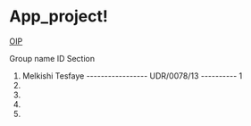 # App_project!
[OIP](https://user-images.githubusercontent.com/106822650/224917780-a25d14fd-8e18-4d99-822d-af573496151a.jpg)



  Group name                           ID                   Section
1. Melkishi Tesfaye ----------------- UDR/0078/13 ---------- 1
2.
3.
4.
5.
